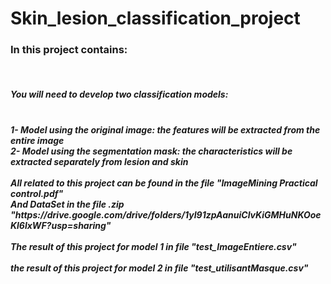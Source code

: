 # Skin_lesion_classification_project

<h3>In this project contains:</h3> <br>

<h5>You will need to develop two classification models:</h5>
<h5><br>
1- Model using the original image: the features will be extracted from the entire image<br>
2- Model using the segmentation mask: the characteristics will be extracted separately from
lesion and skin<br><br>
All related to this project can be found in the file "ImageMining Practical control.pdf" <br>
And DataSet in the file .zip "https://drive.google.com/drive/folders/1yI91zpAanuiClvKiGMHuNKOoeKl6lxWF?usp=sharing" <br><br>
The result of this project for model 1 in file "test_ImageEntiere.csv" <br><br>
the result of this project for model 2 in file "test_utilisantMasque.csv"
</h5>

